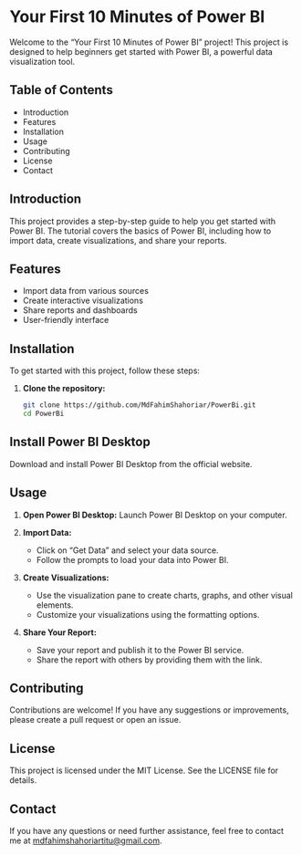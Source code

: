 # Your First 10 Minutes of Power BI

Welcome to the “Your First 10 Minutes of Power BI” project! This project is designed to help beginners get started with Power BI, a powerful data visualization tool.

## Table of Contents
- Introduction
- Features
- Installation
- Usage
- Contributing
- License
- Contact

## Introduction
This project provides a step-by-step guide to help you get started with Power BI. The tutorial covers the basics of Power BI, including how to import data, create visualizations, and share your reports.

## Features
- Import data from various sources
- Create interactive visualizations
- Share reports and dashboards
- User-friendly interface

## Installation
To get started with this project, follow these steps:

1. **Clone the repository:**
   ```bash
   git clone https://github.com/MdFahimShahoriar/PowerBi.git
   cd PowerBi
## Install Power BI Desktop
Download and install Power BI Desktop from the official website.

## Usage
1. **Open Power BI Desktop:** Launch Power BI Desktop on your computer.

2. **Import Data:**
   - Click on “Get Data” and select your data source.
   - Follow the prompts to load your data into Power BI.

3. **Create Visualizations:**
   - Use the visualization pane to create charts, graphs, and other visual elements.
   - Customize your visualizations using the formatting options.

4. **Share Your Report:**
   - Save your report and publish it to the Power BI service.
   - Share the report with others by providing them with the link.

## Contributing
Contributions are welcome! If you have any suggestions or improvements, please create a pull request or open an issue.

## License
This project is licensed under the MIT License. See the LICENSE file for details.

## Contact
If you have any questions or need further assistance, feel free to contact me at mdfahimshahoriartitu@gmail.com.
